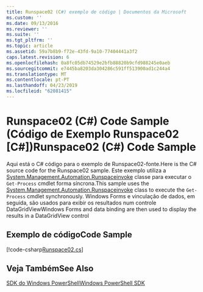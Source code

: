 ```yaml
---
title: Runspace02 (C#) exemplo de código | Documentos da Microsoft
ms.custom: ''
ms.date: 09/13/2016
ms.reviewer: ''
ms.suite: ''
ms.tgt_pltfrm: ''
ms.topic: article
ms.assetid: 59a7b8b9-f72e-43fd-9a10-77404441a3f2
caps.latest.revision: 6
ms.openlocfilehash: 0a8fc05db74529e2bfb88820b9cfd988245e0aeb
ms.sourcegitcommit: e7445ba8203da304286c591ff513900ad1c244a4
ms.translationtype: MT
ms.contentlocale: pt-PT
ms.lasthandoff: 04/23/2019
ms.locfileid: "62081415"
---
```

# <a name="runspace02-c-code-sample"></a><span data-ttu-id="aacfe-102">Runspace02 (C#) Code Sample (Código de Exemplo Runspace02 [C#])</span><span class="sxs-lookup"><span data-stu-id="aacfe-102">Runspace02 (C#) Code Sample</span></span>

<span data-ttu-id="aacfe-103">Aqui está o C# código para o exemplo de Runspace02-fonte.</span><span class="sxs-lookup"><span data-stu-id="aacfe-103">Here is the C# source code for the Runspace02 sample.</span></span> <span data-ttu-id="aacfe-104">Este exemplo utiliza a [System.Management.Automation.Runspaceinvoke](/dotnet/api/System.Management.Automation.RunspaceInvoke) classe para executar o `Get-Process` cmdlet forma síncrona.</span><span class="sxs-lookup"><span data-stu-id="aacfe-104">This sample uses the [System.Management.Automation.Runspaceinvoke](/dotnet/api/System.Management.Automation.RunspaceInvoke) class to execute the `Get-Process` cmdlet synchronously.</span></span> <span data-ttu-id="aacfe-105">Windows Forms e vinculação de dados, em seguida, são usados para exibir os resultados num controle DataGridView</span><span class="sxs-lookup"><span data-stu-id="aacfe-105">Windows Forms and data binding are then used to display the results in a DataGridView control</span></span>

## <a name="code-sample"></a><span data-ttu-id="aacfe-106">Exemplo de código</span><span class="sxs-lookup"><span data-stu-id="aacfe-106">Code Sample</span></span>

[!code-csharp[Runspace02.cs](../../powershell-sdk-samples/SDK-2.0/csharp/Runspace02/Runspace02.cs#L11-L82 "Runspace02.cs")]

## <a name="see-also"></a><span data-ttu-id="aacfe-107">Veja Também</span><span class="sxs-lookup"><span data-stu-id="aacfe-107">See Also</span></span>

[<span data-ttu-id="aacfe-108">SDK do Windows PowerShell</span><span class="sxs-lookup"><span data-stu-id="aacfe-108">Windows PowerShell SDK</span></span>](../windows-powershell-reference.md)